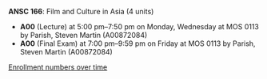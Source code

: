**ANSC 166**: Film and Culture in Asia (4 units)

- **A00** (Lecture) at 5:00 pm–7:50 pm on Monday, Wednesday at MOS 0113 by Parish, Steven Martin (A00872084)
- **A00** (Final Exam) at 7:00 pm–9:59 pm on Friday at MOS 0113 by Parish, Steven Martin (A00872084)

[Enrollment numbers over time](./ANSC166.tsv)

